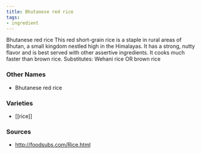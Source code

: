 ```yaml
---
title: Bhutanese red rice
tags:
- ingredient
---
```

Bhutanese red rice This red short-grain rice is a staple in rural areas of Bhutan, a small kingdom nestled high in the Himalayas. It has a strong, nutty flavor and is best served with other assertive ingredients. It cooks much faster than brown rice. Substitutes: Wehani rice OR brown rice

### Other Names

* Bhutanese red rice

### Varieties

* [[rice]]

### Sources
* http://foodsubs.com/Rice.html
